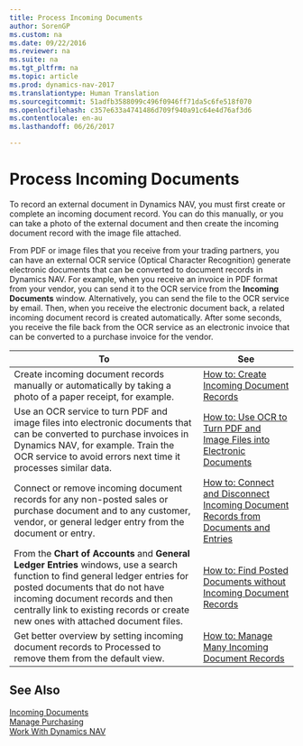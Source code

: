 ```yaml
---
title: Process Incoming Documents
author: SorenGP
ms.custom: na
ms.date: 09/22/2016
ms.reviewer: na
ms.suite: na
ms.tgt_pltfrm: na
ms.topic: article
ms.prod: dynamics-nav-2017
ms.translationtype: Human Translation
ms.sourcegitcommit: 51adfb3588099c496f0946ff71da5c6fe518f070
ms.openlocfilehash: c357e633a4741486d709f940a91c64e4d76af3d6
ms.contentlocale: en-au
ms.lasthandoff: 06/26/2017

---
```


# <a name="process-incoming-documents"></a>Process Incoming Documents

To record an external document in Dynamics NAV, you must first create or complete an incoming document record. You can do this manually, or you can take a photo of the external document and then create the incoming document record with the image file attached.

From PDF or image files that you receive from your trading partners, you can have an external OCR service (Optical Character Recognition) generate electronic documents that can be converted to document records in Dynamics NAV. For example, when you receive an invoice in PDF format from your vendor, you can send it to the OCR service from the **Incoming Documents** window. Alternatively, you can send the file to the OCR service by email. Then, when you receive the electronic document back, a related incoming document record is created automatically. After some seconds, you receive the file back from the OCR service as an electronic invoice that can be converted to a purchase invoice for the vendor.

|To     |See                   |
|-------|----------------------|
|Create incoming document records manually or automatically by taking a photo of a paper receipt, for example.|[How to: Create Incoming Document Records](across-how-create-income-document-records.md)|
|Use an OCR service to turn PDF and image files into electronic documents that can be converted to purchase invoices in Dynamics NAV, for example. Train the OCR service to avoid errors next time it processes similar data.|[How to: Use OCR to Turn PDF and Image Files into Electronic Documents](across-how-use-ocr-pdf-images-files.md)|
|Connect or remove incoming document records for any non-posted sales or purchase document and to any customer, vendor, or general ledger entry from the document or entry.|[How to: Connect and Disconnect Incoming Document Records from Documents and Entries](across-how-connect-disconnect-income-document-records.md)|
|From the **Chart of Accounts** and **General Ledger Entries** windows, use a search function to find general ledger entries for posted documents that do not have incoming document records and then centrally link to existing records or create new ones with attached document files.|[How to: Find Posted Documents without Incoming Document Records](across-how-find-posted-documents-without-income-document-records.md)|
|Get better overview by setting incoming document records to Processed to remove them from the default view.|[How to: Manage Many Incoming Document Records](across-how-manage-many-income-document-records.md)|

## <a name="see-also"></a>See Also  
[Incoming Documents](across-income-documents.md)  
[Manage Purchasing](purchasing-manage-purchasing.md)  
[Work With Dynamics NAV](ui-work-product.md)

